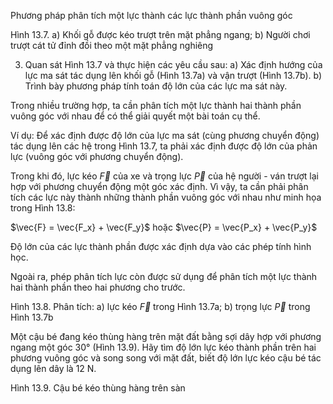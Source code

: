 Phương pháp phân tích một lực thành các lực thành phần vuông góc

Hình 13.7. a) Khối gỗ được kéo trượt trên mặt phẳng ngang;
b) Người chơi trượt cát tử đỉnh đồi theo một mặt phẳng nghiêng

3. Quan sát Hình 13.7 và thực hiện các yêu cầu sau:
a) Xác định hướng của lực ma sát tác dụng lên khối gỗ (Hình 13.7a) và vận trượt (Hình 13.7b).
b) Trình bày phương pháp tính toán độ lớn của các lực ma sát này.

Trong nhiều trường hợp, ta cần phân tích một lực thành hai thành phần vuông góc với nhau để có thể giải quyết một bài toán cụ thể.

Ví dụ: Để xác định được độ lớn của lực ma sát (cùng phương chuyển động) tác dụng lên các hệ trong Hình 13.7, ta phải xác định được độ lớn của phản lực (vuông góc với phương chuyển động).

Trong khi đó, lực kéo $\vec{F}$ của xe và trọng lực $\vec{P}$ của hệ người - ván trượt lại hợp với phương chuyển động một góc xác định. Vì vậy, ta cần phải phân tích các lực này thành những thành phần vuông góc với nhau như minh họa trong Hình 13.8:

$\vec{F} = \vec{F_x} + \vec{F_y}$ hoặc $\vec{P} = \vec{P_x} + \vec{P_y}$

Độ lớn của các lực thành phần được xác định dựa vào các phép tính hình học.

Ngoài ra, phép phân tích lực còn được sử dụng để phân tích một lực thành hai thành phần theo hai phương cho trước.

Hình 13.8. Phân tích:
a) lực kéo $\vec{F}$ trong Hình 13.7a;
b) trọng lực $\vec{P}$ trong Hình 13.7b

Một cậu bé đang kéo thùng hàng trên mặt đất bằng sợi dây hợp với phương ngang một góc 30° (Hình 13.9). Hãy tìm độ lớn lực kéo thành phần trên hai phương vuông góc và song song với mặt đất, biết độ lớn lực kéo cậu bé tác dụng lên dây là 12 N.

Hình 13.9. Cậu bé kéo thùng hàng trên sàn